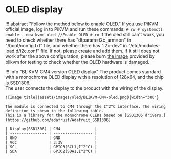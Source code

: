 # OLED display 
!!! abstract "Follow the method below to enable OLED."
    If you use PiKVM official image, log in to PiKVM and run these commands:
    ```
    # rw
    # systemctl enable --now kvmd-oled //Enable OLED
    # ro
    ```
    If the oled still can't work, you need to check whether there has "dtparam=i2c_arm=on" in "/boot/config.txt" file, and whether there has "i2c-dev" in "/etc/modules-load.d/i2c.conf" file. If not, please create and add them.
    If it still does not work after the above configuration, please burn [the image](./flashing_os.md) provided by blikvm for testing to check whether the OLED hardware is damaged.  

!!! info "BLIKVM CM4 version OLED display"
    The product comes standard with a monochrome OLED display with a resolution of 128x64, and the chip is SSD1306.  
    The user connects the display to the product with the wiring of the display.

    ![Image title](assets/images/oled/BLIKVM-CM4-oled.png){width="300"}

    The module is connected to CM4 through the I^2^C interface. The wiring definition is shown in the following table. 
    This is a library for the monochrome OLEDs based on [SSD1306 drivers.](https://github.com/adafruit/Adafruit_SSD1306)

    | Display(SSD1306) | CM4               |
    | ---------------- | ----------------- |
    | GND              | GND               |
    | VCC              | 3.3V              |
    | SCL              | GPIO3(SCL1,I^2^C) |
    | SDA              | GPIO2(SDA1,I^2^C) |

